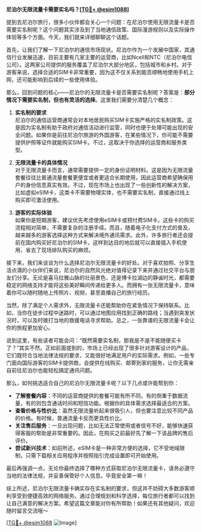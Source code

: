 **尼泊尔无限流量卡需要实名吗？[[TG💪+ @esim1088](https://t.me/s/esim1088)]**

提到去尼泊尔旅行，很多小伙伴都会关心一个问题：在尼泊尔使用无限流量卡是否需要实名制呢？这个问题其实涉及到了当地通信政策、国际漫游规则以及实际操作体验等多个方面。今天，我们就来详细聊聊这个话题。

首先，让我们了解一下尼泊尔的通信市场现状。尼泊尔作为一个发展中国家，其通信行业发展迅速，目前主要有几家主要的运营商，比如Ncell和NTC（尼泊尔电信公司）。这两家公司提供的服务覆盖了尼泊尔大部分地区，包括城市和乡村。对于游客来说，选择合适的SIM卡非常重要，因为这不仅关系到能否顺畅地使用手机上网，还可能影响到后续的一些使用体验。

那么，回到问题的核心——尼泊尔的无限流量卡是否需要实名制呢？答案是：**部分情况下需要实名制，但也有灵活的选择**。这里我们需要分清楚几个概念：

1. **实名制的要求**  
   尼泊尔的通信运营商通常会对本地居民购买SIM卡实施严格的实名制政策。这是因为实名制有助于政府对通信活动进行监管，同时也便于处理可能出现的安全问题。如果你是前往尼泊尔旅游的外国游客，在某些情况下，你可能不需要提供护照等证件就能购买SIM卡。不过，这取决于你选择的运营商和服务类型。

2. **无限流量卡的具体情况**  
   对于无限流量卡而言，通常需要提供一定的身份证明材料。这是因为无限流量套餐往往比普通流量套餐更便宜或者更适合长期使用，因此运营商希望确保用户的身份信息真实有效。不过，现在市场上也出现了一些创新性的解决方案，比如虚拟eSIM卡，这类卡不需要物理实体，也不需要实名制，直接通过线上购买即可激活使用。

3. **游客的实际体验**  
   如果你是短期游客，建议优先考虑使用eSIM卡或预付费SIM卡。这些卡的购买流程相对简单，不需要复杂的注册手续。而且，随着电子化支付方式的普及，越来越多的游客选择这种方式来解决境外通讯需求。此外，许多旅行者还会提前在国内购买好尼泊尔的SIM卡，这样到达目的地后就可以直接插入手机使用，省去了现场排队购买的麻烦。

接下来，我们来谈谈为什么选择尼泊尔无限流量卡的好处。对于喜欢拍照、分享生活点滴的小伙伴们来说，尼泊尔的自然风光绝对值得记录下来并通过社交平台与朋友们分享。无论是喜马拉雅山脉的壮丽景色，还是博卡拉湖边的静谧时光，都需要稳定的网络支持才能将这些美好瞬间传递给更多人。而拥有一张无限流量卡，意味着你可以随时随地上传照片、视频，甚至直播自己的旅行经历。

当然，除了满足个人需求外，无限流量卡还能帮助你在紧急情况下保持联系。比如，当你在徒步过程中迷路时，可以通过地图应用找到正确的路线；当遇到突发状况时，可以及时拨打当地的救援电话寻求帮助。总之，一张靠谱的无限流量卡会让你的旅程更加安心。

说到这里，有些读者可能会问：“既然需要实名制，那我是不是不能随便买卡了？”其实不然。正如前面提到的，市场上已经出现了很多针对游客设计的产品，它们既符合当地法律法规的要求，又能很好地满足用户的实际需求。例如，一些专门面向国际游客的SIM卡提供商，会提供在线购买、邮寄到家的服务，让你无需亲自前往尼泊尔也能轻松搞定通讯问题。

那么，如何挑选适合自己的尼泊尔无限流量卡呢？以下几点或许能帮到你：

- **了解套餐内容**：不同的运营商提供的套餐可能有所不同，有的侧重于数据流量，有的则包含通话时间和短信功能。根据你的具体需求选择最适合的方案。
- **查看价格与性价比**：虽然无限流量听起来很吸引人，但也要注意比较不同产品的价格。有时候，普通流量卡反而更具性价比。
- **关注售后服务**：一旦出现问题，比如无法正常使用或者信号不好，能够快速获得客服的帮助是非常重要的。因此，在购买之前最好先了解一下该品牌的售后评价。
- **尝试新兴技术**：如前所述，eSIM卡是一种非常方便的选择，它不受地域限制，只需下载相关应用程序并按照指引完成设置即可开始使用。

最后再强调一点，无论你最终选择了哪种方式获取尼泊尔无限流量卡，请务必遵守当地的法律法规，并妥善保管好个人信息。毕竟安全第一嘛！

综上所述，尼泊尔无限流量卡确实存在实名制的要求，但这并不妨碍大多数游客顺利享受到便捷高效的网络服务。通过合理规划和科学选择，每位旅行者都可以找到让自己满意的解决方案。希望这篇文章能对你有所帮助！如果还有其他疑问，欢迎随时留言交流哦～

[[TG💪+ @esim1088](https://t.me/s/esim1088) ![Image](https://i.postimg.cc/4NQfJmqS/Snipaste-2025-05-13-00-14-12.png)]